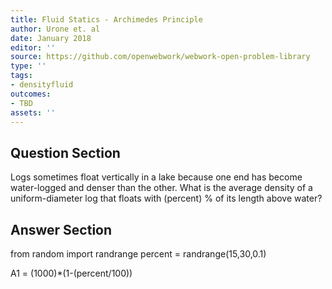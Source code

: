 ```yaml
---
title: Fluid Statics - Archimedes Principle
author: Urone et. al
date: January 2018
editor: ''
source: https://github.com/openwebwork/webwork-open-problem-library
type: ''
tags:
- densityfluid
outcomes:
- TBD
assets: ''
---
```


## Question Section 

Logs sometimes float vertically in a lake because one end has become water-logged and denser than the other. What is the average density of a uniform-diameter log that floats with (percent) % of its length above water?



## Answer Section

from random import randrange
percent = randrange(15,30,0.1)

A1 = (1000)*(1-(percent/100))